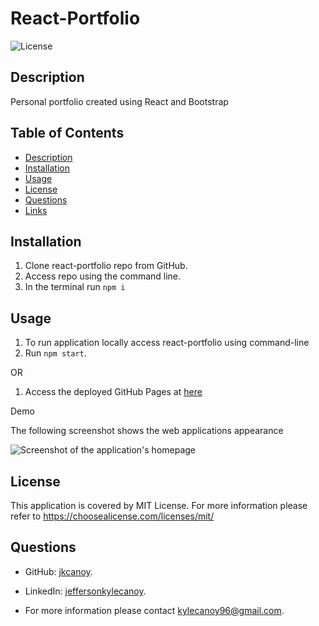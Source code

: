 # React-Portfolio

![License](https://img.shields.io/badge/License-MIT-yellow.svg)

## Description

Personal portfolio created using React and Bootstrap

## Table of Contents

- [Description](#description)
- [Installation](#installation)
- [Usage](#usage)
- [License](#license)
- [Questions](#questions)
- [Links](#links)

## Installation

1. Clone react-portfolio repo from GitHub.
2. Access repo using the command line.
3. In the terminal run `npm i`

## Usage

1. To run application locally access react-portfolio using command-line
2. Run `npm start`.

OR

1. Access the deployed GitHub Pages at [here](https://jkcanoy.github.io/react-portfolio/)

Demo

The following screenshot shows the web applications appearance

![Screenshot of the application's homepage](./public/portfolioScreen.png)

## License

This application is covered by MIT License. For more information please refer to https://choosealicense.com/licenses/mit/

## Questions

- GitHub: [jkcanoy](https://github.com/jkcanoy).

- LinkedIn: [jeffersonkylecanoy](www.linkedin.com/in/jeffersonkylecanoy).

- For more information please contact kylecanoy96@gmail.com.
